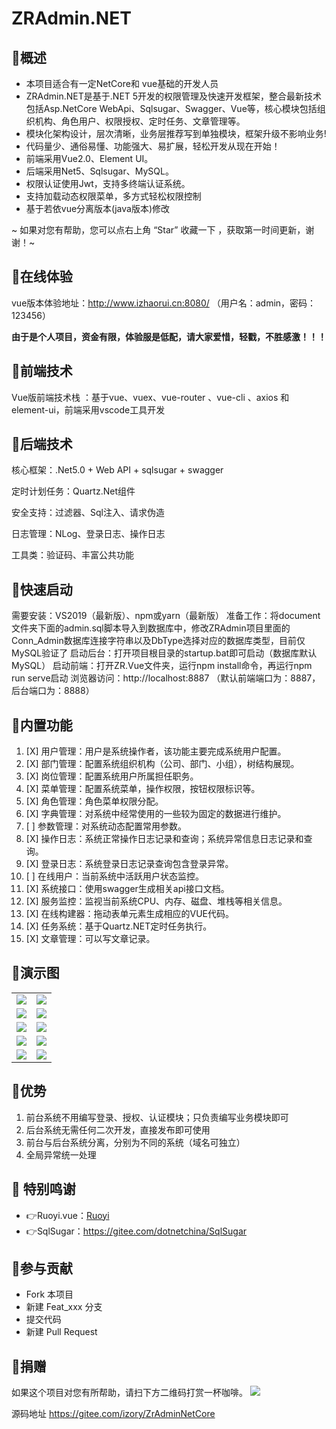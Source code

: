 # ZRAdmin.NET

## 🍟概述
* 本项目适合有一定NetCore和 vue基础的开发人员
* ZRAdmin.NET是基于.NET 5开发的权限管理及快速开发框架，整合最新技术包括Asp.NetCore WebApi、Sqlsugar、Swagger、Vue等，核心模块包括组织机构、角色用户、权限授权、定时任务、文章管理等。
* 模块化架构设计，层次清晰，业务层推荐写到单独模块，框架升级不影响业务!
* 代码量少、通俗易懂、功能强大、易扩展，轻松开发从现在开始！
* 前端采用Vue2.0、Element UI。
* 后端采用Net5、Sqlsugar、MySQL。
* 权限认证使用Jwt，支持多终端认证系统。
* 支持加载动态权限菜单，多方式轻松权限控制
* 基于若依vue分离版本(java版本)修改

~ 如果对您有帮助，您可以点右上角 “Star” 收藏一下 ，获取第一时间更新，谢谢！~

## 🍿在线体验
vue版本体验地址：http://www.izhaorui.cn:8080/ （用户名：admin，密码：123456）

**由于是个人项目，资金有限，体验服是低配，请大家爱惜，轻戳，不胜感激！！！**

## 🥼前端技术
Vue版前端技术栈 ：基于vue、vuex、vue-router 、vue-cli 、axios 和 element-ui，前端采用vscode工具开发

## 🥼后端技术
核心框架：.Net5.0 + Web API + sqlsugar + swagger

定时计划任务：Quartz.Net组件

安全支持：过滤器、Sql注入、请求伪造

日志管理：NLog、登录日志、操作日志

工具类：验证码、丰富公共功能

## 🍄快速启动
需要安装：VS2019（最新版）、npm或yarn（最新版）
准备工作：将document文件夹下面的admin.sql脚本导入到数据库中，修改ZRAdmin项目里面的Conn_Admin数据库连接字符串以及DbType选择对应的数据库类型，目前仅MySQL验证了
启动后台：打开项目根目录的startup.bat即可启动（数据库默认MySQL）
启动前端：打开ZR.Vue文件夹，运行npm install命令，再运行npm run serve启动
浏览器访问：http://localhost:8887 （默认前端端口为：8887，后台端口为：8888）


## 🍖内置功能

1. [X] 用户管理：用户是系统操作者，该功能主要完成系统用户配置。
2. [X] 部门管理：配置系统组织机构（公司、部门、小组），树结构展现。
3. [X] 岗位管理：配置系统用户所属担任职务。
4. [X] 菜单管理：配置系统菜单，操作权限，按钮权限标识等。
5. [X] 角色管理：角色菜单权限分配。
6. [X] 字典管理：对系统中经常使用的一些较为固定的数据进行维护。
7. [ ] 参数管理：对系统动态配置常用参数。
8. [X] 操作日志：系统正常操作日志记录和查询；系统异常信息日志记录和查询。
9. [X] 登录日志：系统登录日志记录查询包含登录异常。
10. [ ] 在线用户：当前系统中活跃用户状态监控。
11. [X] 系统接口：使用swagger生成相关api接口文档。
12. [X] 服务监控：监视当前系统CPU、内存、磁盘、堆栈等相关信息。
13. [X] 在线构建器：拖动表单元素生成相应的VUE代码。
14. [X] 任务系统：基于Quartz.NET定时任务执行。
15. [X] 文章管理：可以写文章记录。

## 🍎演示图

<table>
    <tr>
        <td><img src="https://www.izhaorui.cn/images/zradmin/1.png"/></td>
        <td><img src="https://www.izhaorui.cn/images/zradmin/2.png"/></td>
    </tr>
    <tr>
        <td><img src="https://www.izhaorui.cn/images/zradmin/3.png"/></td>
        <td><img src="https://www.izhaorui.cn/images/zradmin/4.png"/></td>
    </tr>
    <tr>
        <td><img src="https://www.izhaorui.cn/images/zradmin/5.png"/></td>
        <td><img src="https://www.izhaorui.cn/images/zradmin/6.png"/></td>
    </tr>
	<tr>
        <td><img src="https://www.izhaorui.cn/images/zradmin/7.png"/></td>
        <td><img src="https://www.izhaorui.cn/images/zradmin/8.png"/></td>
    </tr>	
	<tr>
        <td><img src="https://www.izhaorui.cn/images/zradmin/9.png"/></td>
        <td><img src="https://www.izhaorui.cn/images/zradmin/10.png"/></td>
    </tr>		
</table>

## 🎉优势

1. 前台系统不用编写登录、授权、认证模块；只负责编写业务模块即可
2. 后台系统无需任何二次开发，直接发布即可使用
3. 前台与后台系统分离，分别为不同的系统（域名可独立）
4. 全局异常统一处理

## 💐 特别鸣谢
- 👉Ruoyi.vue：[Ruoyi](http://www.ruoyi.vip/)
- 👉SqlSugar：https://gitee.com/dotnetchina/SqlSugar

## 🍻参与贡献
- Fork 本项目
- 新建 Feat_xxx 分支
- 提交代码
- 新建 Pull Request

## 🎀捐赠
如果这个项目对您有所帮助，请扫下方二维码打赏一杯咖啡。
<img src="https://www.izhaorui.cn/static/pay.jpg"/>

源码地址
https://gitee.com/izory/ZrAdminNetCore